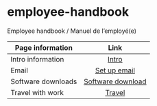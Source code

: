 # employee-handbook
Employee handbook / Manuel de l’employé(e)


| Page information     | Link   | 
| ------------- |:-------------:|
| Intro information   | [Intro](link)|
| Email    | [Set up email](link)      | 
| Software downloads| [Software download](link)   |
| Travel with work | [Travel](link)   |
